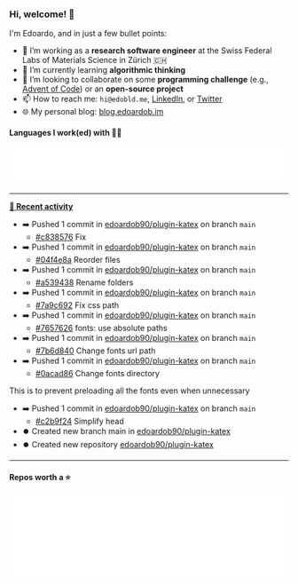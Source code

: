 ### Hi, welcome! 👋 

I'm Edoardo, and in just a few bullet points:

- 🔭 I’m working as a **research software engineer** at the Swiss Federal Labs of Materials Science in Zürich 🇨🇭
- 🌱 I’m currently learning **algorithmic thinking**
- 👯 I’m looking to collaborate on some **programming challenge** (e.g., [Advent of Code](https://github.com/edoardob90/aoc2022)) or an **open-source project**
- 📫 How to reach me: `hi@edobld.me`, [LinkedIn](https://linkedin.com/in/edobld), or [Twitter](https://twitter.com/edobld)
- 🌐 My personal blog: [blog.edoardob.im](https://blog.edoardob.im)

#### Languages I work(ed) with 👨‍💻

<img src="https://github.com/edoardob90/edoardob90/blob/main/.cache/languages.svg">

---

**[📰 Recent activity](https://github.com/edoardob90)**
* ➡️ Pushed 1 commit in [edoardob90/plugin-katex](https://github.com/edoardob90/plugin-katex) on branch `main`
  * [#c838576](https://github.com/edoardob90/plugin-katex/commit/c838576) Fix
* ➡️ Pushed 1 commit in [edoardob90/plugin-katex](https://github.com/edoardob90/plugin-katex) on branch `main`
  * [#04f4e8a](https://github.com/edoardob90/plugin-katex/commit/04f4e8a) Reorder files
* ➡️ Pushed 1 commit in [edoardob90/plugin-katex](https://github.com/edoardob90/plugin-katex) on branch `main`
  * [#a539438](https://github.com/edoardob90/plugin-katex/commit/a539438) Rename folders
* ➡️ Pushed 1 commit in [edoardob90/plugin-katex](https://github.com/edoardob90/plugin-katex) on branch `main`
  * [#7a9c692](https://github.com/edoardob90/plugin-katex/commit/7a9c692) Fix css path
* ➡️ Pushed 1 commit in [edoardob90/plugin-katex](https://github.com/edoardob90/plugin-katex) on branch `main`
  * [#7657626](https://github.com/edoardob90/plugin-katex/commit/7657626) fonts: use absolute paths
* ➡️ Pushed 1 commit in [edoardob90/plugin-katex](https://github.com/edoardob90/plugin-katex) on branch `main`
  * [#7b6d840](https://github.com/edoardob90/plugin-katex/commit/7b6d840) Change fonts url path
* ➡️ Pushed 1 commit in [edoardob90/plugin-katex](https://github.com/edoardob90/plugin-katex) on branch `main`
  * [#0acad86](https://github.com/edoardob90/plugin-katex/commit/0acad86) Change fonts directory

This is to prevent preloading all the fonts even when unnecessary
* ➡️ Pushed 1 commit in [edoardob90/plugin-katex](https://github.com/edoardob90/plugin-katex) on branch `main`
  * [#c2b9f24](https://github.com/edoardob90/plugin-katex/commit/c2b9f24) Simplify head
* ⏺️ Created new branch main in [edoardob90/plugin-katex](https://github.com/edoardob90/plugin-katex)
* ⏺️ Created new repository  [edoardob90/plugin-katex](https://github.com/edoardob90/plugin-katex)


---

#### Repos worth a ⭐

<img src="https://github.com/edoardob90/edoardob90/blob/main/.cache/stars.svg">

<!--
- ⚡ Fun fact: ...
- 🤔 I’m looking for help with ...
- 💬 Ask me about ...
-->

